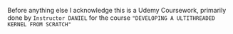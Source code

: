 
Before anything else 
I acknowledge this is a Udemy Coursework, 
primarily done by ```Instructor DANIEL``` 
for the course ```"DEVELOPING A ULTITHREADED KERNEL FROM SCRATCH"```
